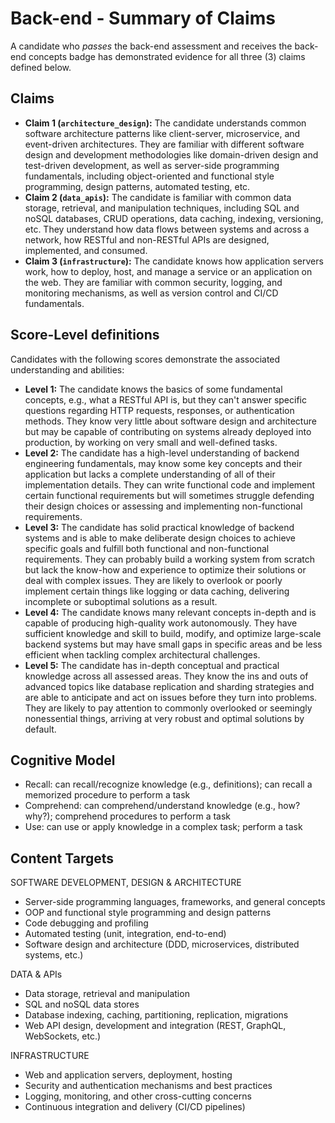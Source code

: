 # Back-end - Summary of Claims
A candidate who *passes* the back-end assessment and receives the back-end concepts badge has demonstrated evidence for all three (3) claims defined below.

## Claims
- **Claim 1 (`architecture_design`):** The candidate understands common software architecture patterns like client-server, microservice, and event-driven architectures. They are familiar with different software design and development methodologies like domain-driven design and test-driven development, as well as server-side programming fundamentals, including object-oriented and functional style programming, design patterns, automated testing, etc.
- **Claim 2 (`data_apis`):** The candidate is familiar with common data storage, retrieval, and manipulation techniques, including SQL and noSQL databases, CRUD operations, data caching, indexing, versioning, etc. They understand how data flows between systems and across a network, how RESTful and non-RESTful APIs are designed, implemented, and consumed.
- **Claim 3 (`infrastructure`):** The candidate knows how application servers work, how to deploy, host, and manage a service or an application on the web. They are familiar with common security, logging, and monitoring mechanisms, as well as version control and CI/CD fundamentals.

## Score-Level definitions
Candidates with the following scores demonstrate the associated understanding and abilities:

- **Level 1:** The candidate knows the basics of some fundamental concepts, e.g., what a RESTful API is, but they can't answer specific questions regarding HTTP requests, responses, or authentication methods. They know very little about software design and architecture but may be capable of contributing on systems already deployed into production, by working on very small and well-defined tasks.
- **Level 2:** The candidate has a high-level understanding of backend engineering fundamentals, may know some key concepts and their application but lacks a complete understanding of all of their implementation details. They can write functional code and implement certain functional requirements but will sometimes struggle defending their design choices or assessing and implementing non-functional requirements.
- **Level 3:** The candidate has solid practical knowledge of backend systems and is able to make deliberate design choices to achieve specific goals and fulfill both functional and non-functional requirements. They can probably build a working system from scratch but lack the know-how and experience to optimize their solutions or deal with complex issues. They are likely to overlook or poorly implement certain things like logging or data caching, delivering incomplete or suboptimal solutions as a result.
- **Level 4:** The candidate knows many relevant concepts in-depth and is capable of producing high-quality work autonomously. They have sufficient knowledge and skill to build, modify, and optimize large-scale backend systems but may have small gaps in specific areas and be less efficient when tackling complex architectural challenges.
- **Level 5:** The candidate has in-depth conceptual and practical knowledge across all assessed areas. They know the ins and outs of advanced topics like database replication and sharding strategies and are able to anticipate and act on issues before they turn into problems. They are likely to pay attention to commonly overlooked or seemingly nonessential things, arriving at very robust and optimal solutions by default.

## Cognitive Model
- Recall: can recall/recognize knowledge (e.g., definitions); can recall a memorized procedure to perform a task
- Comprehend: can comprehend/understand knowledge (e.g., how? why?); comprehend procedures to perform a task
- Use: can use or apply knowledge in a complex task; perform a task

## Content Targets
SOFTWARE DEVELOPMENT, DESIGN & ARCHITECTURE
- Server-side programming languages, frameworks, and general concepts
- OOP and functional style programming and design patterns
- Code debugging and profiling 
- Automated testing (unit, integration, end-to-end)
- Software design and architecture (DDD, microservices, distributed systems, etc.)

DATA & APIs 
- Data storage, retrieval and manipulation
- SQL and noSQL data stores
- Database indexing, caching, partitioning, replication, migrations
- Web API design, development and integration (REST, GraphQL, WebSockets, etc.)

INFRASTRUCTURE
- Web and application servers, deployment, hosting
- Security and authentication mechanisms and best practices
- Logging, monitoring, and other cross-cutting concerns
- Continuous integration and delivery (CI/CD pipelines)
